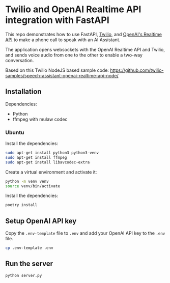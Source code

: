 # Twilio and OpenAI Realtime API integration with FastAPI

This repo demonstrates how to use FastAPI, [Twilio](https://www.twilio.com/), and [OpenAI's Realtime API](https://platform.openai.com/docs/) to make a phone call to speak with an AI Assistant. 

The application opens websockets with the OpenAI Realtime API and Twilio, and sends voice audio from one to the other to enable a two-way conversation.

Based on this Twilio NodeJS based sample code: https://github.com/twilio-samples/speech-assistant-openai-realtime-api-node/

## Installation

Dependencies:
- Python
- ffmpeg with mulaw codec

### Ubuntu
Install the dependencies:
```bash
sudo apt-get install python3 python3-venv
sudo apt-get install ffmpeg
sudo apt-get install libavcodec-extra
```

Create a virtual environment and activate it:
```bash
python -m venv venv
source venv/bin/activate
```

Install the dependencies:
```bash
poetry install
```

## Setup OpenAI API key

Copy the `.env-template` file to `.env` and add your OpenAI API key to the `.env` file.

```bash
cp .env-template .env
```

## Run the server
```bash
python server.py 
```
